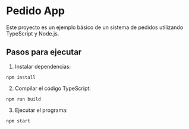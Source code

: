 # Pedido App

Este proyecto es un ejemplo básico de un sistema de pedidos utilizando TypeScript y Node.js.

## Pasos para ejecutar

1. Instalar dependencias:

```
npm install
```

2. Compilar el código TypeScript:

```
npm run build
```

3. Ejecutar el programa:

```
npm start
```


